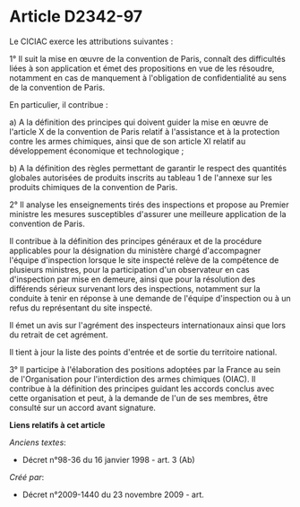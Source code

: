 # Article D2342-97

Le CICIAC exerce les attributions suivantes :

1° Il suit la mise en œuvre de la convention de Paris, connaît des difficultés liées à son application et émet des
propositions en vue de les résoudre, notamment en cas de manquement à l'obligation de confidentialité au sens de la
convention de Paris.

En particulier, il contribue :

a) A la définition des principes qui doivent guider la mise en œuvre de l'article X de la convention de Paris relatif à
l'assistance et à la protection contre les armes chimiques, ainsi que de son article XI relatif au développement économique
et technologique ;

b) A la définition des règles permettant de garantir le respect des quantités globales autorisées de produits inscrits au
tableau 1 de l'annexe sur les produits chimiques de la convention de Paris.

2° Il analyse les enseignements tirés des inspections et propose au Premier ministre les mesures susceptibles d'assurer une
meilleure application de la convention de Paris.

Il contribue à la définition des principes généraux et de la procédure applicables pour la désignation du ministère chargé
d'accompagner l'équipe d'inspection lorsque le site inspecté relève de la compétence de plusieurs ministres, pour la
participation d'un observateur en cas d'inspection par mise en demeure, ainsi que pour la résolution des différends sérieux
survenant lors des inspections, notamment sur la conduite à tenir en réponse à une demande de l'équipe d'inspection ou à un
refus du représentant du site inspecté.

Il émet un avis sur l'agrément des inspecteurs internationaux ainsi que lors du retrait de cet agrément.

Il tient à jour la liste des points d'entrée et de sortie du territoire national.

3° Il participe à l'élaboration des positions adoptées par la France au sein de l'Organisation pour l'interdiction des armes
chimiques (OIAC). Il contribue à la définition des principes guidant les accords conclus avec cette organisation et peut, à
la demande de l'un de ses membres, être consulté sur un accord avant signature.

**Liens relatifs à cet article**

_Anciens textes_:

  - Décret n°98-36 du 16 janvier 1998 - art. 3 (Ab)

_Créé par_:

  - Décret n°2009-1440 du 23 novembre 2009 - art.
